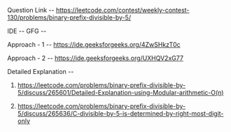 Question Link -- https://leetcode.com/contest/weekly-contest-130/problems/binary-prefix-divisible-by-5/

IDE -- GFG --

Approach - 1 -- https://ide.geeksforgeeks.org/4ZwSHkzT0c


Approach - 2 -- https://ide.geeksforgeeks.org/UXHQV2xG77

Detailed Explanation -- 
1. https://leetcode.com/problems/binary-prefix-divisible-by-5/discuss/265601/Detailed-Explanation-using-Modular-arithmetic-O(n)

2. https://leetcode.com/problems/binary-prefix-divisible-by-5/discuss/265636/C-divisible-by-5-is-determined-by-right-most-digit-only
